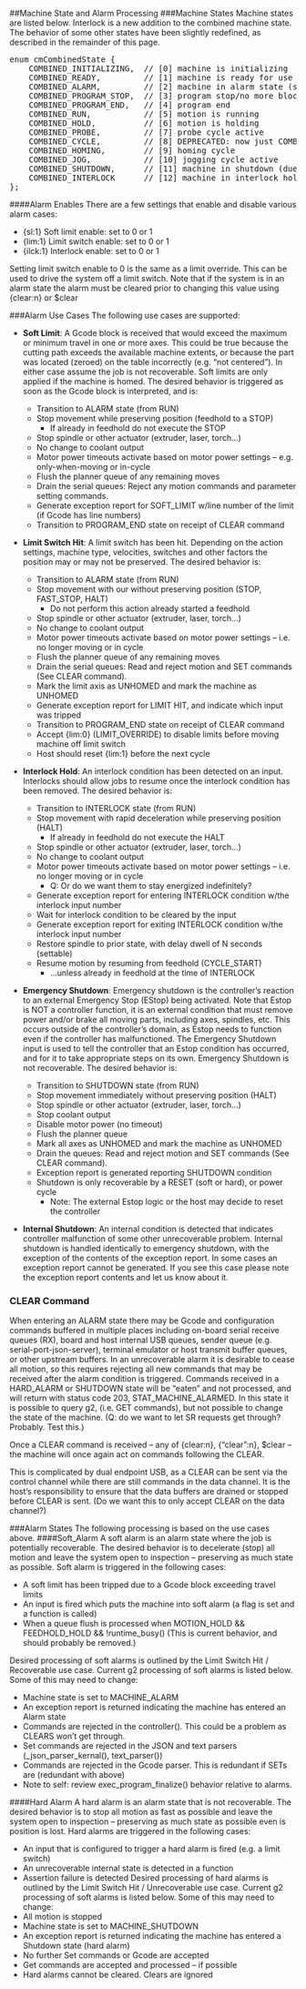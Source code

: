 ##Machine State and Alarm Processing
###Machine States
Machine states are listed below. Interlock is a new addition to the combined machine state. The behavior of some other states have been slightly redefined, as described in the remainder of this page. 

<pre>
enum cmCombinedState {
	COMBINED_INITIALIZING,  // [0] machine is initializing
	COMBINED_READY,         // [1] machine is ready for use
	COMBINED_ALARM,         // [2] machine in alarm state (soft or hard)
	COMBINED_PROGRAM_STOP,  // [3] program stop/no more blocks
	COMBINED_PROGRAM_END,   // [4] program end
	COMBINED_RUN,           // [5] motion is running
	COMBINED_HOLD,          // [6] motion is holding
	COMBINED_PROBE,         // [7] probe cycle active
	COMBINED_CYCLE,         // [8] DEPRECATED: now just COMBINED_RUN
	COMBINED_HOMING,        // [9] homing cycle 
	COMBINED_JOG,           // [10] jogging cycle active
	COMBINED_SHUTDOWN,      // [11] machine in shutdown (due to emergency stop)
	COMBINED_INTERLOCK      // [12] machine in interlock hold
};
</pre>

####Alarm Enables
There are a few settings that enable and disable various alarm cases:

- {sl:1} Soft limit enable: set to 0 or 1
- {lim:1} Limit switch enable: set to 0 or 1
- {ilck:1} Interlock enable: set to 0 or 1

Setting limit switch enable to 0 is the same as a limit override. This can be used to drive the system off a limit switch. Note that if the system is in an alarm state the alarm must be cleared prior to changing this value using {clear:n} or $clear

###Alarm Use Cases
The following use cases are supported:

- **Soft Limit**: A Gcode block is received that would exceed the maximum or minimum travel in one or more axes. This could be true because the cutting path exceeds the available machine extents, or because the part was located (zeroed) on the table incorrectly (e.g. “not centered”). In either case assume the job is not recoverable. Soft limits are only applied if the machine is homed. The desired behavior is triggered as soon as the Gcode block is interpreted, and is:
  - Transition to ALARM state (from RUN)
  - Stop movement while preserving position (feedhold to a STOP)
    - If already in feedhold do not execute the STOP
  - Stop spindle or other actuator (extruder, laser, torch…)
  - No change to coolant output
  - Motor power timeouts activate based on motor power settings – e.g. only-when-moving or in-cycle
  - Flush the planner queue of any remaining moves
  - Drain the serial queues: Reject any motion commands and parameter setting commands.
  - Generate exception report for SOFT_LIMIT w/line number of the limit (if Gcode has line numbers)
  - Transition to PROGRAM_END state on receipt of CLEAR command

- **Limit Switch Hit**: A limit switch has been hit. Depending on the action settings, machine type, velocities, switches and other factors the position may or may not be preserved. The desired behavior is:
  - Transition to ALARM state (from RUN)
  - Stop movement with our without preserving position (STOP, FAST_STOP, HALT)
    - Do not perform this action already started a feedhold
  - Stop spindle or other actuator (extruder, laser, torch…)
  - No change to coolant output
  - Motor power timeouts activate based on motor power settings – i.e. no longer moving or in cycle
  - Flush the planner queue of any remaining moves
  - Drain the serial queues: Read and reject motion and SET commands (See CLEAR command).
  - Mark the limit axis as UNHOMED and mark the machine as UNHOMED
  - Generate exception report for LIMIT HIT, and indicate which input was tripped
  - Transition to PROGRAM_END state on receipt of CLEAR command 
  - Accept {lim:0} (LIMIT_OVERRIDE) to disable limits before moving machine off limit switch
  - Host should reset {lim:1} before the next cycle

- **Interlock Hold**: An interlock condition has been detected on an input. Interlocks should allow jobs to resume once the interlock condition has been removed. The desired behavior is:
  - Transition to INTERLOCK state (from RUN)
  - Stop movement with rapid deceleration while preserving position (HALT)
    - If already in feedhold do not execute the HALT
  - Stop spindle or other actuator (extruder, laser, torch…)
  - No change to coolant output
  - Motor power timeouts activate based on motor power settings – i.e. no longer moving or in cycle
    - Q: Or do we want them to stay energized indefinitely?
  - Generate exception report for entering INTERLOCK condition w/the interlock input number
  - Wait for interlock condition to be cleared by the input
  - Generate exception report for exiting INTERLOCK condition w/the interlock input number
  - Restore spindle to prior state, with delay dwell of N seconds (settable)
  - Resume motion by resuming from feedhold (CYCLE_START)
    - ...unless already in feedhold at the time of INTERLOCK

- **Emergency Shutdown**: Emergency shutdown is the controller’s reaction to an external Emergency Stop (EStop) being activated. Note that Estop is NOT a controller function, it is an external condition that must remove power and/or brake all moving parts, including axes, spindles, etc. This occurs outside of the controller’s domain, as Estop needs to function even if the controller has malfunctioned. The Emergency Shutdown input is used to tell the controller that an Estop condition has occurred, and for it to take appropriate steps on its own. Emergency Shutdown is not recoverable. The desired behavior is:
  - Transition to SHUTDOWN state (from RUN)
  - Stop movement immediately without preserving position (HALT)
  - Stop spindle or other actuator (extruder, laser, torch…)
  - Stop coolant output
  - Disable motor power (no timeout)
  - Flush the planner queue
  - Mark all axes as UNHOMED and mark the machine as UNHOMED
  - Drain the queues: Read and reject motion and SET commands (See CLEAR command).
  - Exception report is generated reporting SHUTDOWN condition
  - Shutdown is only recoverable by a RESET (soft or hard), or power cycle
    - Note: The external Estop logic or the host may decide to reset the controller

- **Internal Shutdown**: An internal condition is detected that indicates controller malfunction of some other unrecoverable problem. Internal shutdown is handled identically to emergency shutdown, with the exception of the contents of the exception report. In some cases an exception report cannot be generated. If you see this case please note the exception report contents and let us know about it.  

### CLEAR Command
When entering an ALARM state there may be Gcode and configuration commands buffered in multiple places including on-board serial receive queues (RX), board and host internal USB queues, sender queue (e.g. serial-port-json-server), terminal emulator or host transmit buffer queues, or other upstream buffers. 
In an unrecoverable alarm it is desirable to cease all motion, so this requires rejecting all new commands that may be received after the alarm condition is triggered. Commands received in a HARD_ALARM or SHUTDOWN state will be “eaten” and not processed, and will return with status code 203, STAT_MACHINE_ALARMED. 
In this state it is possible to query g2, (i.e. GET commands), but not possible to change the state of the machine. 
(Q: do we want to let SR requests get through? Probably. Test this.)

Once a CLEAR command is received – any of {clear:n}, {“clear”:n}, $clear – the machine will once again act on commands following the CLEAR.

This is complicated by dual endpoint USB, as a CLEAR can be sent via the control channel while there are still commands in the data channel. It is the host’s responsibility to ensure that the data buffers are drained or stopped before CLEAR is sent. (Do we want this to only accept CLEAR on the data channel?)

###Alarm States
The following processing is based on the use cases above.
####Soft_Alarm
A soft alarm is an alarm state where the job is potentially recoverable. The desired behavior is to decelerate (stop) all motion and leave the system open to inspection – preserving as much state as possible.
Soft alarm is triggered in the following cases:

- A soft limit has been tripped due to a Gcode block exceeding travel limits
- An input is fired which puts the machine into soft alarm (a flag is set and a function is called)
- When a queue flush is processed when MOTION_HOLD && FEEDHOLD_HOLD && !runtime_busy() (This is current behavior, and should probably be removed.)

Desired processing of soft alarms is outlined by the Limit Switch Hit / Recoverable use case. Current g2 processing of soft alarms is listed below. Some of this may need to change:

- Machine state is set to MACHINE_ALARM
- An exception report is returned indicating the machine has entered an Alarm state
- Commands are rejected in the controller(). This could be a problem as CLEARS won’t get through.
- Set commands are rejected in the JSON and text parsers (_json_parser_kernal(), text_parser())
- Commands are rejected in the Gcode parser. This is redundant if SETs are  (redundant with above)
- Note to self: review exec_program_finalize() behavior relative to alarms.

####Hard Alarm
A hard alarm is an alarm state that is not recoverable. The desired behavior is to stop all motion as fast as possible and leave the system open to inspection – preserving as much state as possible even is position is lost.
Hard alarms are triggered in the following cases:
- An input that is configured to trigger a hard alarm is fired (e.g. a limit switch)
- An unrecoverable internal state is detected in a function
- Assertion failure is detected
Desired processing of hard alarms is outlined by the Limit Switch Hit / Unrecoverable use case. Current g2 processing of soft alarms is listed below. Some of this may need to change:
- All motion is stopped
- Machine state is set to MACHINE_SHUTDOWN
- An exception report is returned indicating the machine has entered a Shutdown state (hard alarm)
- No further Set commands or Gcode are accepted
- Get commands are accepted and processed – if possible
- Hard alarms cannot be cleared. Clears are ignored


